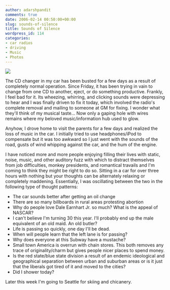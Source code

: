 ```yaml
---
author: adarshpandit
comments: true
date: 2006-02-14 00:50:00+00:00
slug: sounds-of-silence
title: Sounds of Silence
wordpress_id: 114
categories:
- car radios
- driving
- Music
- Photos
---
```


[![](http://photos1.blogger.com/blogger/5119/270/320/IMG_3186.jpg)](http://photos1.blogger.com/blogger/5119/270/640/IMG_3186.jpg)

The CD changer in my car has been busted for a few days as a result of completely normal operation. Since Friday, it has been trying in vain to change from one CD to another, eject, or do something productive. Frankly, I feel bad for it. Its wheezing, whirring, and clicking sounds were depressing to hear and I was finally driven to fix it today, which involved the radio's complete removal and mailing to someone at GM for fixing. I wonder what they'll think of my musical taste... Now only a gaping hole with wires remains where my beloved music/information hub used to glow.

Anyhow, I drove home to visit the parents for a few days and realized the loss of music in the car. I initially tried to use headphones/iPod to compensate but it was too awkward so I just went with the sounds of the road, gusts of wind whipping against the car, and the hum of the engine.

I have noticed more and more people enjoying filling their lives with static, noise, music, and other auditory fuzz with which to distract themselves from job difficulties, monkey presidents, and romantical travails and I'm coming to think they might be right to do so. Sitting in a car for over three hours with nothing but your thoughts can be alternately relaxing or completely maddening. Essentially, I was oscillating between the two in the following type of thought patterns:

- The car sounds better after getting an oil change
- There are so many billboards in rural areas protesting abortion
- Why do people love Dale Earnhart Jr. so much? What is the appeal of NASCAR?
- I can't believe I'm turning 30 this year. I'll probably end up the male equivalent of an old maid. An old butler?
- Life is passing so quickly, one day I'll be dead.
- When will people learn that the left lane is for passing?
- Why does everyone at this Subway have a mustache?
- Small town America is overrun with chain stores. This both removes any trace of originality/charm but gives people nicer places to spend money.
- Is the red state/blue state division a result of an endemic ideological and geographical separation between urban and suburban areas or is it just that the liberals got tired of it and moved to the cities?
- Did I shower today?

Later this week I'm going to Seattle for skiing and chicanery.
